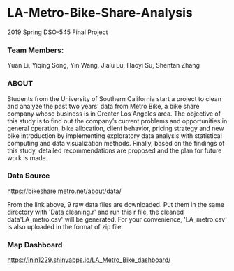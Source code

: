 # LA-Metro-Bike-Share-Analysis
2019 Spring DSO-545 Final Project
### Team Members:
Yuan Li, 
Yiqing Song, 
Yin Wang,
Jialu Lu,
Haoyi Su,
Shentan Zhang

### ABOUT
Students from the University of Southern California start a project to clean and analyze the past two years’ data from Metro Bike, a bike share company whose business is in Greater Los Angeles area. The objective of this study is to find out the company’s current problems and opportunities in general operation, bike allocation, client behavior, pricing strategy and new bike introduction by implementing exploratory data analysis with statistical computing and data visualization methods. Finally, based on the findings of this study, detailed recommendations are proposed and the plan for future work is made.

### Data Source
https://bikeshare.metro.net/about/data/

From the link above, 9 raw data files are downloaded. Put them in the same directory with 'Data cleaning.r' and run this r file, the cleaned data'LA_metro.csv' will be generated. For your convenience, 'LA_metro.csv' is also uploaded in the format of zip file.


### Map Dashboard
https://inin1229.shinyapps.io/LA_Metro_Bike_dashboard/
